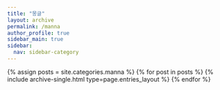 ```yaml
---
title: "몽글"
layout: archive
permalink: /manna
author_profile: true
sidebar_main: true
sidebar:
  nav: sidebar-category
---
```


{% assign posts = site.categories.manna %}
{% for post in posts %} {% include archive-single.html type=page.entries_layout %} {% endfor %}
